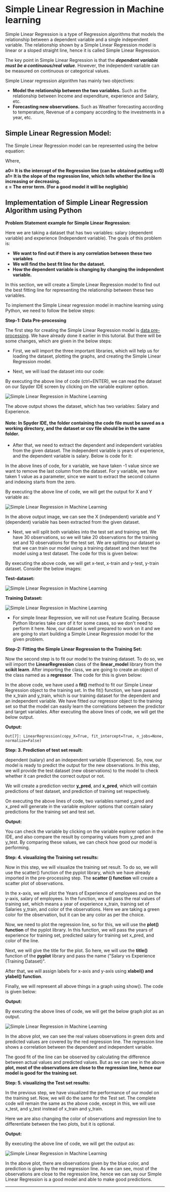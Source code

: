 # Simple Linear Regression in Machine learning
Simple Linear Regression is a type of Regression algorithms that models the relationship between a dependent variable and a single independent variable. The relationship shown by a Simple Linear Regression model is linear or a sloped straight line, hence it is called Simple Linear Regression.

The key point in Simple Linear Regression is that the **_dependent variable must be a continuous/real value_**. However, the independent variable can be measured on continuous or categorical values.

Simple Linear regression algorithm has mainly two objectives:

*   **Model the relationship between the two variables.** Such as the relationship between Income and expenditure, experience and Salary, etc.
*   **Forecasting new observations.** Such as Weather forecasting according to temperature, Revenue of a company according to the investments in a year, etc.

Simple Linear Regression Model:
-------------------------------

The Simple Linear Regression model can be represented using the below equation:

Where,

**a0= It is the intercept of the Regression line (can be obtained putting x=0)**  
**a1= It is the slope of the regression line, which tells whether the line is increasing or decreasing.**  
**ε = The error term. (For a good model it will be negligible)**

Implementation of Simple Linear Regression Algorithm using Python
-----------------------------------------------------------------

**Problem Statement example for Simple Linear Regression:**

Here we are taking a dataset that has two variables: salary (dependent variable) and experience (Independent variable). The goals of this problem is:

*   **We want to find out if there is any correlation between these two variables**
*   **We will find the best fit line for the dataset.**
*   **How the dependent variable is changing by changing the independent variable.**

In this section, we will create a Simple Linear Regression model to find out the best fitting line for representing the relationship between these two variables.

To implement the Simple Linear regression model in machine learning using Python, we need to follow the below steps:

**Step-1: Data Pre-processing**

The first step for creating the Simple Linear Regression model is [data pre-processing](https://www.javatpoint.com/data-preprocessing-machine-learning). We have already done it earlier in this tutorial. But there will be some changes, which are given in the below steps:

*   First, we will import the three important libraries, which will help us for loading the dataset, plotting the graphs, and creating the Simple Linear Regression model.

*   Next, we will load the dataset into our code:

By executing the above line of code (ctrl+ENTER), we can read the dataset on our Spyder IDE screen by clicking on the variable explorer option.

![Simple Linear Regression in Machine Learning](https://static.javatpoint.com/tutorial/machine-learning/images/simple-linear-regression-in-machine-learning.png)

The above output shows the dataset, which has two variables: Salary and Experience.

#### Note: In Spyder IDE, the folder containing the code file must be saved as a working directory, and the dataset or csv file should be in the same folder.

*   After that, we need to extract the dependent and independent variables from the given dataset. The independent variable is years of experience, and the dependent variable is salary. Below is code for it:

In the above lines of code, for x variable, we have taken -1 value since we want to remove the last column from the dataset. For y variable, we have taken 1 value as a parameter, since we want to extract the second column and indexing starts from the zero.

By executing the above line of code, we will get the output for X and Y variable as:

![Simple Linear Regression in Machine Learning](https://static.javatpoint.com/tutorial/machine-learning/images/simple-linear-regression-in-machine-learning2.png)

In the above output image, we can see the X (independent) variable and Y (dependent) variable has been extracted from the given dataset.

*   Next, we will split both variables into the test set and training set. We have 30 observations, so we will take 20 observations for the training set and 10 observations for the test set. We are splitting our dataset so that we can train our model using a training dataset and then test the model using a test dataset. The code for this is given below:

By executing the above code, we will get x-test, x-train and y-test, y-train dataset. Consider the below images:

**Test-dataset:**

![Simple Linear Regression in Machine Learning](https://static.javatpoint.com/tutorial/machine-learning/images/simple-linear-regression-in-machine-learning3.png)

**Training Dataset:**

![Simple Linear Regression in Machine Learning](https://static.javatpoint.com/tutorial/machine-learning/images/simple-linear-regression-in-machine-learning4.png)

*   For simple linear Regression, we will not use Feature Scaling. Because Python libraries take care of it for some cases, so we don't need to perform it here. Now, our dataset is well prepared to work on it and we are going to start building a Simple Linear Regression model for the given problem.

**Step-2: Fitting the Simple Linear Regression to the Training Set:**

Now the second step is to fit our model to the training dataset. To do so, we will import the **LinearRegression** class of the **linear\_model** library from the **scikit learn**. After importing the class, we are going to create an object of the class named as a **regressor**. The code for this is given below:

In the above code, we have used a **fit()** method to fit our Simple Linear Regression object to the training set. In the fit() function, we have passed the x\_train and y\_train, which is our training dataset for the dependent and an independent variable. We have fitted our regressor object to the training set so that the model can easily learn the correlations between the predictor and target variables. After executing the above lines of code, we will get the below output.

**Output:**

```
Out[7]: LinearRegression(copy_X=True, fit_intercept=True, n_jobs=None, normalize=False)

```


**Step: 3. Prediction of test set result:**

dependent (salary) and an independent variable (Experience). So, now, our model is ready to predict the output for the new observations. In this step, we will provide the test dataset (new observations) to the model to check whether it can predict the correct output or not.

We will create a prediction vector **y\_pred**, and **x\_pred**, which will contain predictions of test dataset, and prediction of training set respectively.

On executing the above lines of code, two variables named y\_pred and x\_pred will generate in the variable explorer options that contain salary predictions for the training set and test set.

**Output:**

You can check the variable by clicking on the variable explorer option in the IDE, and also compare the result by comparing values from y\_pred and y\_test. By comparing these values, we can check how good our model is performing.

**Step: 4. visualizing the Training set results:**

Now in this step, we will visualize the training set result. To do so, we will use the scatter() function of the pyplot library, which we have already imported in the pre-processing step. The **scatter () function** will create a scatter plot of observations.

In the x-axis, we will plot the Years of Experience of employees and on the y-axis, salary of employees. In the function, we will pass the real values of training set, which means a year of experience x\_train, training set of Salaries y\_train, and color of the observations. Here we are taking a green color for the observation, but it can be any color as per the choice.

Now, we need to plot the regression line, so for this, we will use the **plot() function** of the pyplot library. In this function, we will pass the years of experience for training set, predicted salary for training set x\_pred, and color of the line.

Next, we will give the title for the plot. So here, we will use the **title()** function of the **pyplot** library and pass the name ("Salary vs Experience (Training Dataset)".

After that, we will assign labels for x-axis and y-axis using **xlabel() and ylabel() function**.

Finally, we will represent all above things in a graph using show(). The code is given below:

**Output:**

By executing the above lines of code, we will get the below graph plot as an output.

![Simple Linear Regression in Machine Learning](https://static.javatpoint.com/tutorial/machine-learning/images/simple-linear-regression-in-machine-learning5.png)

In the above plot, we can see the real values observations in green dots and predicted values are covered by the red regression line. The regression line shows a correlation between the dependent and independent variable.

The good fit of the line can be observed by calculating the difference between actual values and predicted values. But as we can see in the above **plot, most of the observations are close to the regression line, hence our model is good for the training set**.

**Step: 5. visualizing the Test set results:**

In the previous step, we have visualized the performance of our model on the training set. Now, we will do the same for the Test set. The complete code will remain the same as the above code, except in this, we will use x\_test, and y\_test instead of x\_train and y\_train.

Here we are also changing the color of observations and regression line to differentiate between the two plots, but it is optional.

**Output:**

By executing the above line of code, we will get the output as:

![Simple Linear Regression in Machine Learning](https://static.javatpoint.com/tutorial/machine-learning/images/simple-linear-regression-in-machine-learning6.png)

In the above plot, there are observations given by the blue color, and prediction is given by the red regression line. As we can see, most of the observations are close to the regression line, hence we can say our Simple Linear Regression is a good model and able to make good predictions.

* * *